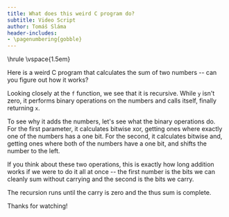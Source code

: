 ```yaml
---
title: What does this weird C program do?
subtitle: Video Script
author: Tomáš Sláma
header-includes:
- \pagenumbering{gobble}
---
```


\hrule
\vspace{1.5em}

Here is a weird C program that calculates the sum of two numbers -- can you figure out how it works?

Looking closely at the `f` function, we see that it is recursive.
While `y` isn't zero, it performs binary operations on the numbers and calls itself, finally returning `x`.

To see why it adds the numbers, let's see what the binary operations do.
For the first parameter, it calculates bitwise xor, getting ones where exactly one of the numbers has a one bit.
For the second, it calculates bitwise and, getting ones where both of the numbers have a one bit, and shifts the number to the left.

If you think about these two operations, this is exactly how long addition works if we were to do it all at once -- the first number is the bits we can cleanly sum without carrying and the second is the bits we carry.

The recursion runs until the carry is zero and the thus sum is complete.

Thanks for watching!
